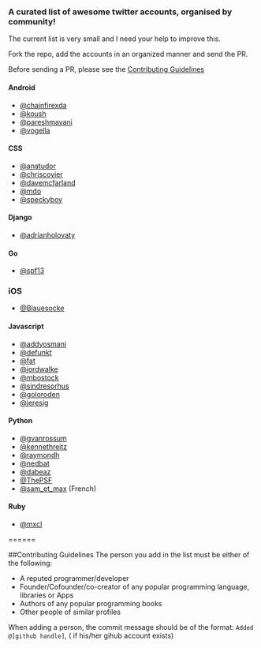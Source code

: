 ### A curated list of awesome twitter accounts, organised by community!


The current list is very small and I need your help to improve this.

Fork the repo, add the accounts in an organized manner and send the PR.

Before sending a PR, please see the [Contributing Guidelines](https://github.com/bhrigu123/AwesomeTwitterAccounts/blob/master/README.md#contributing-guidelines)


#### Android
* [@chainfirexda](https://twitter.com/ChainfireXDA)
* [@koush](https://twitter.com/koush)
* [@pareshmayani](https://twitter.com/pareshmayani)
* [@vogella](https://twitter.com/vogella)


#### CSS
* [@anatudor](https://twitter.com/anatudor)
* [@chriscoyier](https://twitter.com/chriscoyier)
* [@davemcfarland](https://twitter.com/davemcfarland)
* [@mdo](https://twitter.com/mdo)
* [@speckyboy](https://twitter.com/speckyboy)


#### Django
* [@adrianholovaty](https://twitter.com/adrianholovaty)


#### Go
* [@spf13](https://twitter.com/spf13)


### iOS
* [@Blauesocke](https://twitter.com/Blauesocke)


#### Javascript
* [@addyosmani](https://twitter.com/addyosmani)
* [@defunkt](https://twitter.com/defunkt)
* [@fat](https://twitter.com/fat)
* [@jordwalke](https://twitter.com/jordwalke)
* [@mbostock](https://twitter.com/mbostock)
* [@sindresorhus](https://twitter.com/sindresorhus)
* [@goloroden](https://twitter.com/goloroden)
* [@jeresig](https://twitter.com/jeresig)


#### Python
* [@gvanrossum](https://twitter.com/gvanrossum)
* [@kennethreitz](https://twitter.com/kennethreitz)
* [@raymondh](https://twitter.com/raymondh)
* [@nedbat](https://twitter.com/nedbat)
* [@dabeaz](https://twitter.com/dabeaz)
* [@ThePSF](https://twitter.com/ThePSF)
* [@sam_et_max](https://twitter.com/sam_et_max) (French)

#### Ruby
* [@mxcl](https://twitter.com/mxcl)

======

##Contributing Guidelines
The person you add in the list must be either of the following:
* A reputed programmer/developer 
* Founder/Cofounder/co-creator of any popular programming language, libraries or Apps
* Authors of any popular programming books
* Other people of similar profiles

When adding a person, the commit message should be of the format: `Added @[github handle]`, ( if his/her gihub account exists)
